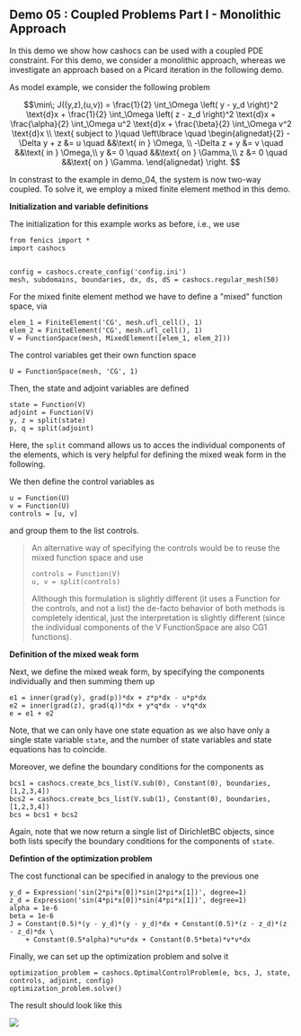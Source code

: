 ## Demo 05 : Coupled Problems Part I - Monolithic Approach


In this demo we show how cashocs can be used with a coupled PDE constraint.
For this demo, we consider a monolithic approach, whereas we investigate
an approach based on a Picard iteration in the following demo.

As model example, we consider the
following problem

$$\min\; J((y,z),(u,v)) = \frac{1}{2} \int_\Omega \left( y - y_d \right)^2 \text{d}x + \frac{1}{2} \int_\Omega \left( z - z_d \right)^2 \text{d}x + \frac{\alpha}{2} \int_\Omega u^2 \text{d}x + \frac{\beta}{2} \int_\Omega v^2 \text{d}x \\
\text{ subject to }\quad \left\lbrace \quad
\begin{alignedat}{2}
-\Delta y + z &= u \quad &&\text{ in } \Omega, \\
-\Delta z + y &= v \quad &&\text{ in } \Omega,\\
y &= 0 \quad &&\text{ on } \Gamma,\\
z &= 0 \quad &&\text{ on } \Gamma.
\end{alignedat} \right.
$$


In constrast to the example in demo_04, the system is now two-way coupled. To solve it, we employ a mixed finite element method in this demo.

**Initialization and variable definitions**


The initialization for this example works as before, i.e., we use

    from fenics import *
    import cashocs


    config = cashocs.create_config('config.ini')
    mesh, subdomains, boundaries, dx, ds, dS = cashocs.regular_mesh(50)

For the mixed finite element method we have to define a "mixed" function space, via

    elem_1 = FiniteElement('CG', mesh.ufl_cell(), 1)
    elem_2 = FiniteElement('CG', mesh.ufl_cell(), 1)
    V = FunctionSpace(mesh, MixedElement([elem_1, elem_2]))

The control variables get their own function space

    U = FunctionSpace(mesh, 'CG', 1)

Then, the state and adjoint variables are defined

    state = Function(V)
    adjoint = Function(V)
    y, z = split(state)
    p, q = split(adjoint)

Here, the `split` command allows us to acces the individual components of the elements, which is very
helpful for defining the mixed weak form in the following.

We then define the control variables as

    u = Function(U)
    v = Function(U)
    controls = [u, v]

and group them to the list controls.

> An alternative way of specifying the controls would be to reuse the mixed function space and use
>
>     controls = Function(V)
>     u, v = split(controls)
>
> Allthough this formulation is slightly different (it uses a Function for the controls, and not a list)
> the de-facto behavior of both methods is completely identical, just the interpretation is slightly
> different (since the individual components of the V FunctionSpace are also CG1 functions).

**Definition of the mixed weak form**


Next, we define the mixed weak form, by specifying the components individually and then summing them up

    e1 = inner(grad(y), grad(p))*dx + z*p*dx - u*p*dx
    e2 = inner(grad(z), grad(q))*dx + y*q*dx - v*q*dx
    e = e1 + e2

Note, that we can only have one state equation as we also have only a single state variable `state`,
and the number of state variables and state equations has to coincide.

Moreover, we define the boundary conditions for the components as

    bcs1 = cashocs.create_bcs_list(V.sub(0), Constant(0), boundaries, [1,2,3,4])
    bcs2 = cashocs.create_bcs_list(V.sub(1), Constant(0), boundaries, [1,2,3,4])
    bcs = bcs1 + bcs2

Again, note that we now return a single list of DirichletBC objects, since both lists specify the boundary
conditions for the components of `state`.

**Defintion of the optimization problem**


The cost functional can be specified in analogy to the previous one

    y_d = Expression('sin(2*pi*x[0])*sin(2*pi*x[1])', degree=1)
    z_d = Expression('sin(4*pi*x[0])*sin(4*pi*x[1])', degree=1)
    alpha = 1e-6
    beta = 1e-6
    J = Constant(0.5)*(y - y_d)*(y - y_d)*dx + Constant(0.5)*(z - z_d)*(z - z_d)*dx \
        + Constant(0.5*alpha)*u*u*dx + Constant(0.5*beta)*v*v*dx

Finally, we can set up the optimization problem and solve it

    optimization_problem = cashocs.OptimalControlProblem(e, bcs, J, state, controls, adjoint, config)
    optimization_problem.solve()

The result should look like this

![](./img/optimal_control/05_monolithic_problems.png)
